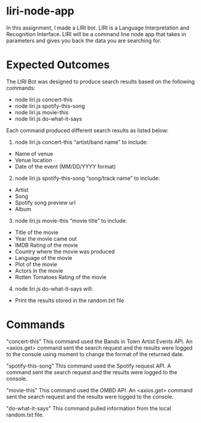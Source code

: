 # liri-node-app

In this assignment, I made a LIRI bot. LIRI is a Language Interpretation and Recognition Interface. LIRI will be a command line node app that takes in parameters and gives you back the data you are searching for.

# Expected Outcomes

The LIRI Bot was designed to produce search results based on the following commands:

* node liri.js concert-this
* node liri.js spotify-this-song
* node liri.js movie-this
* node liri.js do-what-it-says

Each command produced different search results as listed below:

1) node liri.js concert-this “artist/band name” to include:

* Name of venue
* Venue location
* Date of the event  (MM/DD/YYYY format)


2) node liri.js spotify-this-song “song/track name” to include: 

* Artist
* Song
* Spotify song preview url
* Album

3) node liri.js movie-this “movie title” to include:

* Title of the movie
* Year the movie came out
* IMDB Rating of the movie
* Country where the movie was produced
* Language of the movie
* Plot of the movie
* Actors in the movie
* Rotten Tomatoes Rating of the movie

4) node liri.js do-what-it-says will:

* Print the results stored in the random.txt file 

# Commands

"concert-this"
This command used the Bands in Town Artist Events API. An <axios.get> command sent the search request and the results were logged to the console using moment to change the format of the returned date.



"spotify-this-song"
This command used the Spotify request API. A <node-spotify-api spotify.request> command sent the search request and the results were logged to the console.
  
  
"movie-this"
This command used the OMBD API. An <axios.get> command sent the search request and the results were logged to the console.


"do-what-it-says"
This command pulled information from the local random.txt file.
